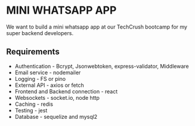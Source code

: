 # MINI WHATSAPP APP

We want to build a mini whatsapp app at our TechCrush bootcamp for my super backend developers.

## Requirements

- Authentication - Bcrypt, Jsonwebtoken, express-validator, Middleware
- Email service - nodemailer
- Logging - FS or pino
- External API - axios or fetch
- Frontend and Backend connection - react
- Websockets - socket.io, node http
- Caching - redis
- Testing - jest
- Database - sequelize and mysql2

